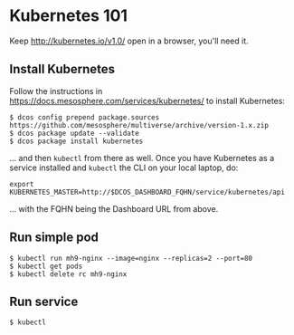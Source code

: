# Kubernetes 101

Keep http://kubernetes.io/v1.0/ open in a browser, you'll need it.


## Install Kubernetes

Follow the instructions in https://docs.mesosphere.com/services/kubernetes/ to install Kubernetes:

    $ dcos config prepend package.sources https://github.com/mesosphere/multiverse/archive/version-1.x.zip
    $ dcos package update --validate
    $ dcos package install kubernetes

... and then `kubectl` from there as well. Once you have Kubernetes as a service installed and `kubectl` the CLI on your local laptop, do:

    export KUBERNETES_MASTER=http://$DCOS_DASHBOARD_FQHN/service/kubernetes/api
    
... with the FQHN being the Dashboard URL from above.


## Run simple pod

    $ kubectl run mh9-nginx --image=nginx --replicas=2 --port=80
    $ kubectl get pods
    $ kubectl delete rc mh9-nginx

## Run service

    $ kubectl 
